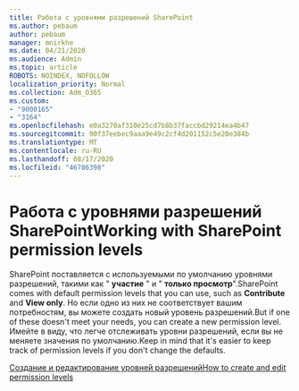 ```yaml
---
title: Работа с уровнями разрешений SharePoint
ms.author: pebaum
author: pebaum
manager: mnirkhe
ms.date: 04/21/2020
ms.audience: Admin
ms.topic: article
ROBOTS: NOINDEX, NOFOLLOW
localization_priority: Normal
ms.collection: Adm_O365
ms.custom:
- "9000165"
- "3164"
ms.openlocfilehash: e0a3270af310e25cd7b8b37faccbd29214ea4b47
ms.sourcegitcommit: 90f37eebec9aaa9e49c2cf4d201152c5e20e384b
ms.translationtype: MT
ms.contentlocale: ru-RU
ms.lasthandoff: 08/17/2020
ms.locfileid: "46786398"
---
```

# <a name="working-with-sharepoint-permission-levels"></a><span data-ttu-id="51ea6-102">Работа с уровнями разрешений SharePoint</span><span class="sxs-lookup"><span data-stu-id="51ea6-102">Working with SharePoint permission levels</span></span>

<span data-ttu-id="51ea6-103">SharePoint поставляется с используемыми по умолчанию уровнями разрешений, такими как " **участие** " и " **только просмотр**".</span><span class="sxs-lookup"><span data-stu-id="51ea6-103">SharePoint comes with default permission levels that you can use, such as **Contribute** and **View only**.</span></span> <span data-ttu-id="51ea6-104">Но если одно из них не соответствует вашим потребностям, вы можете создать новый уровень разрешений.</span><span class="sxs-lookup"><span data-stu-id="51ea6-104">But if one of these doesn't meet your needs, you can create a new permission level.</span></span> <span data-ttu-id="51ea6-105">Имейте в виду, что легче отслеживать уровни разрешений, если вы не меняете значения по умолчанию.</span><span class="sxs-lookup"><span data-stu-id="51ea6-105">Keep in mind that it's easier to keep track of permission levels if you don't change the defaults.</span></span>

[<span data-ttu-id="51ea6-106">Создание и редактирование уровней разрешений</span><span class="sxs-lookup"><span data-stu-id="51ea6-106">How to create and edit permission levels</span></span>](https://docs.microsoft.com/sharepoint/how-to-create-and-edit-permission-levels)